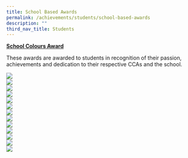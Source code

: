 ```yaml
---
title: School Based Awards
permalink: /achievements/students/school-based-awards
description: ""
third_nav_title: Students
---
```

<p><strong><u>School Colours Award</u></strong></p>
<p>These awards are awarded to students in recognition of their passion, achievements and dedication to their respective CCAs and the school.</p>
<img src="/images/sba1.png"><br>
<img src="/images/sba2.png"><br>
<img src="/images/sba3.png"><br>
<img src="/images/sba4.png"><br>
<img src="/images/sba5.png"><br>
<img src="/images/sba6.jpg"><br>
<img src="/images/sba7.jpg"><br>
<img src="/images/sba8.jpg"><br>
<img src="/images/sba9.jpg"><br>
<img src="/images/sba10.jpg"><br>
<img src="/images/sba11.jpg"><br>
<img src="/images/sba12.jpg"><br>
<img src="/images/sba13.jpg"><br>